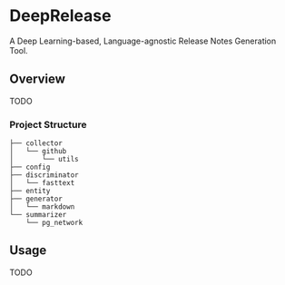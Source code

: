 # DeepRelease

A Deep Learning-based, Language-agnostic Release Notes Generation Tool.

## Overview

TODO

### Project Structure

```
├── collector
│   └── github
│       └── utils
├── config
├── discriminator
│   └── fasttext
├── entity
├── generator
│   └── markdown
└── summarizer
    └── pg_network
```

## Usage

TODO